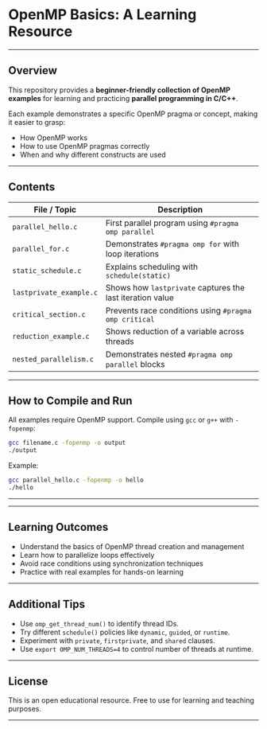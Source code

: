 
#  OpenMP Basics: A Learning Resource


---

##  Overview

This repository provides a **beginner-friendly collection of OpenMP examples** for learning and practicing **parallel programming in C/C++**.

Each example demonstrates a specific OpenMP pragma or concept, making it easier to grasp:

* How OpenMP works
* How to use OpenMP pragmas correctly
* When and why different constructs are used

---

##  Contents

| File / Topic            | Description                                               |
| ----------------------- | --------------------------------------------------------- |
| `parallel_hello.c`      | First parallel program using `#pragma omp parallel`       |
| `parallel_for.c`        | Demonstrates `#pragma omp for` with loop iterations       |
| `static_schedule.c`     | Explains scheduling with `schedule(static)`               |
| `lastprivate_example.c` | Shows how `lastprivate` captures the last iteration value |
| `critical_section.c`    | Prevents race conditions using `#pragma omp critical`     |
| `reduction_example.c`   | Shows reduction of a variable across threads              |
| `nested_parallelism.c`  | Demonstrates nested `#pragma omp parallel` blocks         |

---

##  How to Compile and Run

All examples require OpenMP support. Compile using `gcc` or `g++` with `-fopenmp`:

```bash
gcc filename.c -fopenmp -o output
./output
```

Example:

```bash
gcc parallel_hello.c -fopenmp -o hello
./hello
```

---

---

##  Learning Outcomes

* Understand the basics of OpenMP thread creation and management
* Learn how to parallelize loops effectively
* Avoid race conditions using synchronization techniques
* Practice with real examples for hands-on learning

---

##  Additional Tips

* Use `omp_get_thread_num()` to identify thread IDs.
* Try different `schedule()` policies like `dynamic`, `guided`, or `runtime`.
* Experiment with `private`, `firstprivate`, and `shared` clauses.
* Use `export OMP_NUM_THREADS=4` to control number of threads at runtime.

---

##  License

This is an open educational resource. Free to use for learning and teaching purposes.

---
